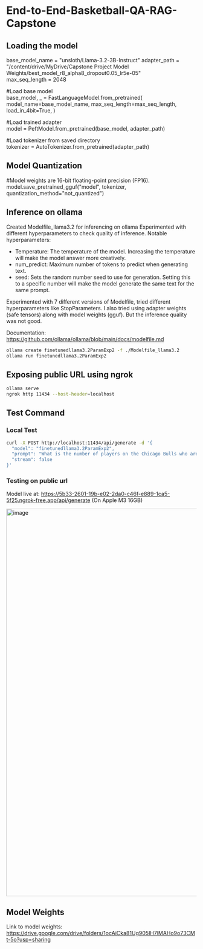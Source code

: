 # End-to-End-Basketball-QA-RAG-Capstone

## Loading the model
base_model_name = "unsloth/Llama-3.2-3B-Instruct"
adapter_path = "/content/drive/MyDrive/Capstone Project Model Weights/best_model_r8_alpha8_dropout0.05_lr5e-05"  
max_seq_length = 2048

#Load base model<br>
base_model, _ = FastLanguageModel.from_pretrained(
    model_name=base_model_name,
    max_seq_length=max_seq_length,
    load_in_4bit=True,
)

#Load trained adapter<br>
model = PeftModel.from_pretrained(base_model, adapter_path)

#Load tokenizer from saved directory<br>
tokenizer = AutoTokenizer.from_pretrained(adapter_path)

## Model Quantization
#Model weights are 16-bit floating-point precision (FP16).<br>
model.save_pretrained_gguf("model", tokenizer, quantization_method="not_quantized")


## Inference on ollama

Created Modelfile_llama3.2 for inferencing on ollama
Experimented with different hyperparameters to check quality of inference.
Notable hyperparameters:
- Temperature: The temperature of the model. Increasing the temperature will make the model answer more creatively.
- num_predict: Maximum number of tokens to predict when generating text.
- seed: Sets the random number seed to use for generation. Setting this to a specific number will make the model generate the same text for the same prompt.

Experimented with 7 different versions of Modelfile, tried different hyperparameters like StopParameters. I also tried using adapter weights (safe tensors) along with model weights (gguf). But the inference quality was not good.

Documentation: https://github.com/ollama/ollama/blob/main/docs/modelfile.md

```bash
ollama create finetunedllama3.2ParamExp2 -f ./Modelfile_llama3.2
ollama run finetunedllama3.2ParamExp2
```
## Exposing public URL using ngrok
```bash
ollama serve
ngrok http 11434 --host-header=localhost
```

## Test Command
### Local Test
```bash
curl -X POST http://localhost:11434/api/generate -d '{
  "model": "finetunedllama3.2ParamExp2",
  "prompt": "What is the number of players on the Chicago Bulls who are 25 years old or younger?",
  "stream": false
}'
```
### Testing on public url
Model live at: https://5b33-2601-19b-e02-2da0-c46f-e889-1ca5-5f25.ngrok-free.app/api/generate (On Apple M3 16GB)

<img width="1025" alt="image" src="https://github.com/user-attachments/assets/9c6eaf90-5597-48bb-a76d-15cfb78a9127" />

## Model Weights
Link to model weights: https://drive.google.com/drive/folders/1ocAiCka81Ug905IH7lMAHo9o73CMt-5o?usp=sharing


